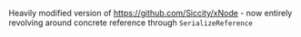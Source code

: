 Heavily modified version of https://github.com/Siccity/xNode - now entirely revolving around concrete reference through `SerializeReference`